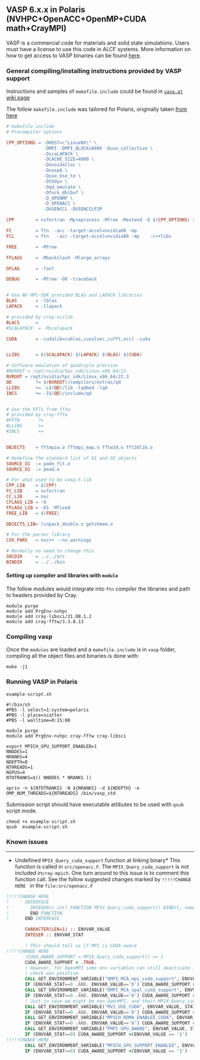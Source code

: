 
## VASP 6.x.x in Polaris (NVHPC+OpenACC+OpenMP+CUDA math+CrayMPI)

VASP is a commercial code for materials and solid state simulations. Users must have a license to use this code in ALCF systems. More information on how to get access to VASP binaries can be found [here](https://www.alcf.anl.gov/support-center/theta/vasp).

### General compiling/installing instructions provided by VASP support 
Instructions and samples of `makefile.include` could be found in [`vasp.at` wiki page](https://www.vasp.at/wiki/index.php/Makefile.include#NVIDIA_HPC-SDK_for_CPU_and_GPU)

The follow `makefile.include` was tailored for Polaris, originally taken [from here](https://www.vasp.at/wiki/index.php/Makefile.include.nvhpc_omp_acc)

```makefile
# makefile.inclide
# Precompiler options

CPP_OPTIONS = -DHOST=\"LinuxNV\" \
              -DMPI -DMPI_BLOCK=8000 -Duse_collective \
              -DscaLAPACK \
              -DCACHE_SIZE=4000 \
              -Davoidalloc \
              -Dvasp6 \
              -Duse_bse_te \
              -Dtbdyn \
              -Dqd_emulate \
              -Dfock_dblbuf \
              -D_OPENMP \
              -D_OPENACC \
              -DUSENCCL -DUSENCCLP2P

CPP        = nvfortran -Mpreprocess -Mfree -Mextend -E $(CPP_OPTIONS) $*$(FUFFIX)  > $*$(SUFFIX)

FC         = ftn  -acc -target-accel=nvidia80 -mp
FCL        = ftn   -acc -target-accel=nvidia80 -mp    -c++libs

FREE       = -Mfree

FFLAGS     = -Mbackslash -Mlarge_arrays

OFLAG      = -fast

DEBUG      = -Mfree -O0 -traceback


# Use NV HPC-SDK provided BLAS and LAPACK libraries
BLAS       = -lblas
LAPACK     = -llapack

# provided by cray-scilib
BLACS      =
#SCALAPACK  = -Mscalapack

CUDA       = -cudalib=cublas,cusolver,cufft,nccl -cuda


LLIBS      = $(SCALAPACK) $(LAPACK) $(BLAS) $(CUDA)

# Software emulation of quadruple precsion
#NVROOT = /opt/nvidia/hpc_sdk/Linux_x86_64/21.
NVROOT = /opt/nvidia/hpc_sdk/Linux_x86_64/22.3
QD         ?= $(NVROOT)/compilers/extras/qd
LLIBS      += -L$(QD)/lib -lqdmod -lqd
INCS       += -I$(QD)/include/qd


# Use the FFTs from fftw
# provided by cray-fftw
#FFTW       ?= 
#LLIBS      += 
#INCS       += 


OBJECTS    = fftmpiw.o fftmpi_map.o fftw3d.o fft3dlib.o

# Redefine the standard list of O1 and O2 objects
SOURCE_O1  := pade_fit.o
SOURCE_O2  := pead.o

# For what used to be vasp.5.lib
CPP_LIB    = $(CPP)
FC_LIB     = nvfortran
CC_LIB     = nvc
CFLAGS_LIB = -O
FFLAGS_LIB = -O1 -Mfixed
FREE_LIB   = $(FREE)

OBJECTS_LIB= linpack_double.o getshmem.o

# For the parser library
CXX_PARS   = nvc++ --no_warnings

# Normally no need to change this
SRCDIR     = ../../src
BINDIR     = ../../bin
```

#### Setting up compiler and libraries with `module`

The follow modules would integrate into `ftn` compiler the libraries and path to headers provided by Cray.
```
module purge
module add PrgEnv-nvhpc
module add cray-libsci/21.08.1.2
module add cray-fftw/3.3.8.13

```

### Compiling vasp
Once the `modules` are loaded and a `makefile.include` is in `vasp` folder, compiling all the object files and binaries is done with:
```
make -j1
```

### Running VASP in Polaris


`example-script.sh`

```
#!/bin/sh
#PBS -l select=1:system=polaris
#PBS -l place=scatter
#PBS -l walltime=0:15:00

module purge
module add PrgEnv-nvhpc cray-fftw cray-libsci

export MPICH_GPU_SUPPORT_ENABLED=1
NNODES=1
NRANKS=4
NDEPTH=8
NTHREADS=1
NGPUS=4
NTOTRANKS=$(( NNODES * NRANKS ))

aprin -n ${NTOTRANKS} -N ${NRANKS} -d ${NDEPTH} -e OMP_NUM_THREADS=${NTHREADS} /bin/vasp_std
```

Submission script should have executable attibutes to be used with `qsub` script mode.
```
chmod +x example-script.sh
qsub  example-script.sh
```

### Known issues
---

* Undefined `MPIX_Query_cuda_support` function at linking binary* 
This function is called in `src/openacc.F`. The  `MPIX_Query_cuda_support` is not included in`cray-mpich`. One turn around to this
issue is to comment this function call.
See the follow suggested changes marked by `!!!!!CHANGE HERE ` in the `file:src/openacc.F`

```fortran
!!!!!CHANGE HERE 
!      INTERFACE
!        INTEGER(c_int) FUNCTION MPIX_Query_cuda_support() BIND(C, name="MPIX_Query_cuda_support")
!        END FUNCTION
!      END INTERFACE

       CHARACTER(LEN=1) :: ENVVAR_VALUE
       INTEGER :: ENVVAR_STAT

       ! This should tell us if MPI is CUDA-aware
!!!!!CHANGE HERE 
       !CUDA_AWARE_SUPPORT = MPIX_Query_cuda_support() == 1
       CUDA_AWARE_SUPPORT = .TRUE.
       ! However, for OpenMPI some env variables can still deactivate it even though the previous
       ! check was positive
       CALL GET_ENVIRONMENT_VARIABLE("OMPI_MCA_mpi_cuda_support", ENVVAR_VALUE, STATUS=ENVVAR_STAT)
       IF (ENVVAR_STAT==0 .AND. ENVVAR_VALUE=='0') CUDA_AWARE_SUPPORT = .FALSE.
       CALL GET_ENVIRONMENT_VARIABLE("OMPI_MCA_opal_cuda_support", ENVVAR_VALUE, STATUS=ENVVAR_STAT)
       IF (ENVVAR_STAT==0 .AND. ENVVAR_VALUE=='0') CUDA_AWARE_SUPPORT = .FALSE.
       ! Just in case we might be non-OpenMPI, and their MPIX_Query_cuda_support behaves similarly
       CALL GET_ENVIRONMENT_VARIABLE("MV2_USE_CUDA", ENVVAR_VALUE, STATUS=ENVVAR_STAT)
       IF (ENVVAR_STAT==0 .AND. ENVVAR_VALUE=='0') CUDA_AWARE_SUPPORT = .FALSE.
       CALL GET_ENVIRONMENT_VARIABLE("MPICH_RDMA_ENABLED_CUDA", ENVVAR_VALUE, STATUS=ENVVAR_STAT)
       IF (ENVVAR_STAT==0 .AND. ENVVAR_VALUE=='0') CUDA_AWARE_SUPPORT = .FALSE.
       CALL GET_ENVIRONMENT_VARIABLE("PMPI_GPU_AWARE", ENVVAR_VALUE, STATUS=ENVVAR_STAT)
       IF (ENVVAR_STAT==0) CUDA_AWARE_SUPPORT =(ENVVAR_VALUE == '1')
!!!!!CHANGE HERE 
       CALL GET_ENVIRONMENT_VARIABLE("MPICH_GPU_SUPPORT_ENABLED", ENVVAR_VALUE, STATUS=ENVVAR_STAT)
       IF (ENVVAR_STAT==0) CUDA_AWARE_SUPPORT =(ENVVAR_VALUE == '1')
```

